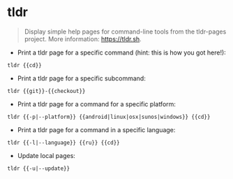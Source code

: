 # tldr

> Display simple help pages for command-line tools from the tldr-pages project.
> More information: <https://tldr.sh>.

- Print a tldr page for a specific command (hint: this is how you got here!):

`tldr {{cd}}`

- Print a tldr page for a specific subcommand:

`tldr {{git}}-{{checkout}}`

- Print a tldr page for a command for a specific platform:

`tldr {{-p|--platform}} {{android|linux|osx|sunos|windows}} {{cd}}`

- Print a tldr page for a command in a specific language:

`tldr {{-l|--language}} {{ru}} {{cd}}`

- Update local pages:

`tldr {{-u|--update}}`
